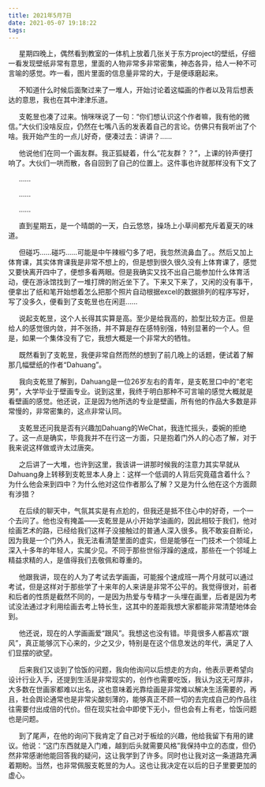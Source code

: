 ```yaml
---
title: 2021年5月7日
date: 2021-05-07 19:18:22
tags:
---
```


`	`星期四晚上，偶然看到教室的一体机上放着几张关于东方project的壁纸，仔细一看发现壁纸非常有意思，里面的人物非常多非常密集，神态各异，给人一种不可言喻的感觉。咋一看，图片里面的信息量非常的大，于是便琢磨起来。

`	`不知道什么时候后面聚过来了一堆人，开始讨论着这幅画的作者以及背后想表达的意思，我也在其中津津乐道。

`	`支乾昱也凑了过来。悄咪咪说了一句：“你们想认识这个作者嘛，我有他的微信。”大伙们没啥反应，仍然在七嘴八舌的发表着自己的言论。仿佛只有我听出了个啥。我开始产生的一点儿好奇，便凑过去：讲讲？……

`	`他说他们在同一个画友群。我正狐疑着，什么“花友群？？”，上课的铃声便打响了。大伙们一哄而散，各自回到了自己的位置上。这件事也许就那样没有下文了

`	`……

`	`……

`	`……

`	`直到星期五，是一个晴朗的一天，白云悠悠，操场上小草间都充斥着夏天的味道。

`	`但碰巧……碰巧……可能是中午辣椒勺多了吧，我忽然流鼻血了。。然后又加上体育课，其实体育课我是非常不想上的，但是想到很久很久没有上体育课了，感觉又要快离开四中了，便想多看两眼。但是我确实又找不出自己能参加什么体育活动，便在游泳馆找到了一堆打牌的附近坐下了。下来又下来了，又闲的没有事干，便拿出了纸和笔开始想着怎么把那个照片自动根据excel的数据排列的程序写好，写了没多久，便看到了支乾昱也在闲逛……

`	`说起支乾昱，这个人长得其实算是高。至少是给我高的，脸型比较方正。但是给人的感觉很内敛，并不张扬，并不算是存在感特别强，特别显著的一个人。但是，如果一个集体没有了它，我想大概是一个非常大的牺牲。

`	`既然看到了支乾昱，我便非常自然而然的想到了前几晚上的话题，便试着了解那几幅壁纸的作者“Dahuang”。

`	`我向支乾昱了解到，Dahuang是一位26岁左右的青年，是支乾昱口中的“老宅男”，大学毕业于壁画专业。说到这里，我终于明白那种不可言喻的感觉大概就是看壁画的感觉。他还说，正是因为他所选的专业是壁画，所有他的作品大多数是非常慢的，非常密集的，这点非常认同。

`	`支乾昱还问我是否有兴趣加Dahuang的WeChat，我连忙摇头，委婉的拒绝了。这一点是确实，毕竟我并不在行这一方面，只是抱着门外人的心态了解，对于我来说这样做或许太过唐突。

`	`之后讲了一大堆，也许到这里，我该讲一讲那时候我的注意力其实早就从Dahuang身上转移到支乾昱本人身上：这样一个低调的人背后究竟蕴含着什么？为什么他会来到四中？为什么他对这位作者那么了解？又是为什么他在这个方面颇有涉猎？

`	`在后续的聊天中，气氛其实是有点尬的，但我还是抵不住心中的好奇，一个一个去问了。他也没有掩盖——支乾昱是从小开始学油画的，因此相较于我们，他对绘画艺术的路，已经给我们这样子没接触过的普通人深入很多。我不敢妄自断论，因为我是一个门外人，我无法看清楚里面的虚实，但是能够在一门技术一个领域上深入十多年的年轻人，实属少见。不同于那些世俗浮躁的速成，那些在一个邻域上精益求精的人，是值得我们去敬佩和尊重的。

`	`他跟我讲，现在的人为了考试去学画画，可能报个速成班一两个月就可以通过考试，但是这样对于那些学了十来年的人来讲是非常不公平的。我觉得很对，前者和后者的性质是截然不同的，一是因为热爱与专精才一头埋在画里，后者是因为考试没法通过才利用绘画去考上特长生，这其中的差距我想大家都能非常清楚地体会到。

`	`他还说，现在的人学画画爱“跟风”。我想这也没有错。毕竟很多人都喜欢“跟风”，真正能够沉下心来的，少之又少，特别是在这个信息发达的年代，满足了人们显摆的欲望。

`	`后来我们又谈到了恰饭的问题，我向他询问以后想走的方向，他表示更希望向设计行业入手，还提到生活是非常现实的，创作也需要吃饭，我认为这无可厚非，大多数在世画家都难以出名，这也意味着光靠绘画是非常难以解决生活需要的，再且，社会舆论通常也是非常尖酸刻薄的，能够真正不顾一切的去完成自己的作品往往需要付出成倍的代价。但在现实社会中即使下无小，但也会有上有老，恰饭问题也是问题。

`	`到了尾声，在他的询问下我肯定了自己对于板绘的兴趣，他给我留下有用的建议。他说：“这门东西就是入门难，越到后头就需要风格”我保持中立的态度，但仍然非常感谢他能回答我的疑问，这让我学到了许多。同时也让我对这一条道路充满着期盼。当然，也非常佩服支乾昱的为人。这也让我决定在以后的日子里要更加的虚心。
